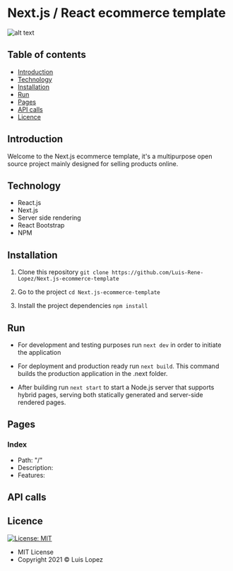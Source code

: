 # Next.js / React ecommerce template

![alt text](https://encrypted-tbn0.gstatic.com/images?q=tbn:ANd9GcTXPZht3TOR3bBLgfb2zkUbJSgVFd8dZclyrRSg9sbbaxeY-NNanosYs0epF8G_JH4yQa4&usqp=CAU)

## Table of contents

* [Introduction](#introduction)
* [Technology](#technology)
* [Installation](#installation)
* [Run](#run)
* [Pages](#endpoints)
* [API calls](#api-calls)
* [Licence](#licence)


## Introduction

Welcome to the Next.js ecommerce template, it's a multipurpose open source project mainly designed for selling products online.  

## Technology

* React.js
* Next.js 
* Server side rendering
* React Bootstrap
* NPM

## Installation

1. Clone this repository `git clone https://github.com/Luis-Rene-Lopez/Next.js-ecommerce-template`

2. Go to the project `cd Next.js-ecommerce-template`

3. Install the project dependencies `npm install`

## Run

* For development and testing purposes run `next dev` in order to initiate the application

* For deployment and production ready run `next build`. This command builds the production application in the .next folder.

* After building run `next start` to start a Node.js server that supports hybrid pages, serving both statically generated and server-side rendered pages.

## Pages

### Index

* Path: "/"
* Description:
* Features: 

## API calls

## Licence
 [![License: MIT](https://img.shields.io/badge/License-MIT-yellow.svg)](https://opensource.org/licenses/MIT)

* MIT License
* Copyright 2021 © Luis Lopez